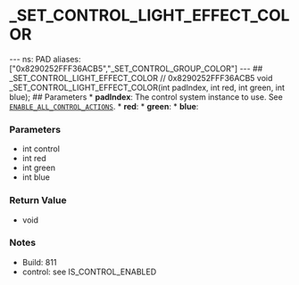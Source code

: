 # _SET_CONTROL_LIGHT_EFFECT_COLOR

--- ns: PAD aliases: ["0x8290252FFF36ACB5","_SET_CONTROL_GROUP_COLOR"] --- ## _SET_CONTROL_LIGHT_EFFECT_COLOR  // 0x8290252FFF36ACB5 void _SET_CONTROL_LIGHT_EFFECT_COLOR(int padIndex, int red, int green, int blue);  ## Parameters * **padIndex**: The control system instance to use. See [`ENABLE_ALL_CONTROL_ACTIONS`](#_0xA5FFE9B05F199DE7). * **red**: * **green**: * **blue**:

### Parameters
* int control
* int red
* int green
* int blue

### Return Value
* void

### Notes
* Build: 811
* control: see IS_CONTROL_ENABLED

